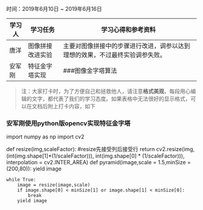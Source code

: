 时间：2019年6月10日 ~ 2019年6月16日

学习人|学习任务|学习心得和参考资料
------ | ------ | ------ 
唐洋 | 图像拼接改进实验 | 主要对图像拼接中的步骤进行改进，调参以达到理想的效果，不过最终实验调参失败。
安军刚 | 特征金字塔实现 | ###图像金字塔算法
      
> 注：大家打卡时，为了方便自己和拯救他人，请注意**格式美观**，每段用心编辑的文字，都代表了我们的学习态度。如果表格中无法很好的显示格式，可以在文档后附上打卡内容，如下

### 安军刚使用python版opencv实现特征金字塔
 
import numpy as np
import cv2

def resize(img,scaleFactor):
    #resize先接受列后接受行
    return cv2.resize(img,(int(img.shape[1]*(1/scaleFactor))),
                            int(img.shape[0] * (1/scaleFactor))),
                      interpolation = cv2.INTER_AREA)
def pyramid(image,scale = 1.5,minSize = (200,80)):
    yield image
    
    while True:
        image = resize(image,scale)
        if image.shape[0] < minSize[1] or image.shape[1] < minSize[0]:
            break
        yield image
        
        

        
        
